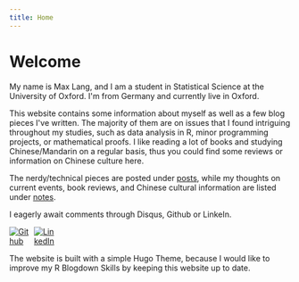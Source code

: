 ```yaml
---
title: Home
---
```

# Welcome 

My name is Max Lang, and I am a student in Statistical Science at the University of Oxford. I'm from Germany and currently live in Oxford.

This website contains some information about myself as well as a few blog pieces I've written. The majority of them are on issues that I found intriguing throughout my studies, such as data analysis in R, minor programming projects, or mathematical proofs. 
I like reading a lot of books and studying Chinese/Mandarin on a regular basis, thus you could find some reviews or information on Chinese culture here.

The nerdy/technical pieces are posted under [posts](/post/), while my thoughts on current events, book reviews, and Chinese cultural information are listed under [notes](/note/).

I eagerly await comments through Disqus, Github or LinkeIn.

[<img src="https://simpleicons.org/icons/github.svg" style="max-width:8%;min-width:40px;" alt="Github" />](https://github.com/MaxMLang)
[<img src="https://simpleicons.org/icons/linkedin.svg" style="max-width:8%;min-width:40px;" alt="LinkedIn" />](https://www.linkedin.com/in/maxmlang/)


The website is built with a simple Hugo Theme, because I would like to improve my R Blogdown Skills by keeping this website up to date.